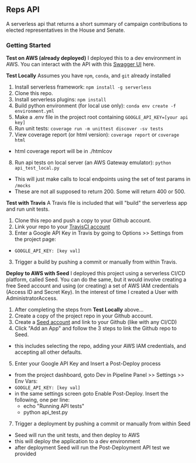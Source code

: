 ## Reps API
 A serverless api that returns a short summary of campaign contributions to elected representatives in the House and Senate.

### Getting Started
**Test on AWS (already deployed)**
I deployed this to a dev environment in AWS.  You can interact with the API with this [Swagger UI](https://editor.swagger.io/?_ga=2.143766844.829039718.1585956943-1736463195.1585956943) here.

**Test Locally**
Assumes you have `npm`, `conda`, and `git` already installed
1. Install serverless framework: `npm install -g serverless`
2. Clone this repo.
3. Install serverless plugins: `npm install`
4. Build python environment (for local use only): `conda env create -f environment.yml`
5. Make a .env file in the project root containing `GOOGLE_API_KEY=[your api key]`
6. Run unit tests: `coverage run -m unittest discover -sv tests`
7. View coverage report (or html version): `coverage report` or `coverage html`
  - html coverage report will be in ./htmlcov
8. Run api tests on local server (an AWS Gateway emulator): `python api_test_local.py`
  - This will just make calls to local endpoints using the set of test params in `/mocks`
  - These are not all supposed to return 200.  Some will return 400 or 500.


**Test with Travis**
A Travis file is included that will "build" the serverless app and run unit tests.
1. Clone this repo and push a copy to your Github account.
2. Link your repo to your [TravisCI account](https://travis-ci.com/)
3. Enter a Google API Key in Travis by going to Options >> Settings  from the project page:
  - `GOOGLE_API_KEY: [key val]`
3. Trigger a build by pushing a commit or manually from within Travis.


**Deploy to AWS with Seed**
I deployed this project using a serverless CI/CD platform, called Seed.  You can
do the same, but it would involve creating a free Seed account and using (or creating)
a set of AWS IAM credentials (Access ID and Secret Key).  In the interest of time I created a
User with AdministratorAccess.

1. After completing the steps from **Test Locally** above...
2. Create a copy of the project repo in your Github account.
3. Create a [Seed account](https://seed.run/) and link to your Github (like with any CI/CD)
4. Click "Add an App" and follow the 3 steps to link the Github repo to Seed.
  - this includes selecting the repo, adding your AWS IAM credentials, and accepting all other defaults.
5. Enter your Google API Key and Insert a Post-Deploy process
  - from the project dashboard, goto Dev in Pipeline Panel >> Settings >> Env Vars:
  - `GOOGLE_API_KEY: [key val]`
  - in the same settings screen goto Enable Post-Deploy. Insert the following, one per line:
    - echo "Running API tests"
    - python api_test.py
7. Trigger a deployment by pushing a commit or manually from within Seed
  - Seed will run the unit tests, and then deploy to AWS
  - this will deploy the application to a dev environment
  - after deployment Seed will run the Post-Deployment API test we provided
